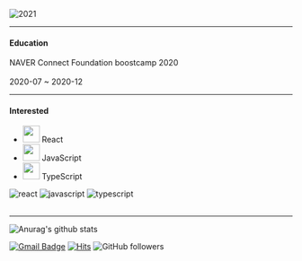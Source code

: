 ![2021](https://i.imgur.com/cBGqg71.png)
<br/>

---
#### Education
NAVER Connect Foundation boostcamp 2020
<br/>
<br/>
2020-07 ~ 2020-12

---
#### Interested 
- <img src="https://i.imgur.com/dXxLDXd.png" width="30px" height="30px"> React 
- <img src="https://i.imgur.com/ONpHudP.png" width="30px" height="30px"> JavaScript 
- <img src="https://i.imgur.com/bKn2svC.png" width="30px" height="30px"> TypeScript

![react](https://img.shields.io/badge/react-white?logo=react)
![javascript](https://img.shields.io/badge/javascript-yellow?logo=javascript)
![typescript](https://img.shields.io/badge/typescript-skyblue?logo=typescript)
<br/>
<br/>

---

![Anurag's github stats](https://github-readme-stats.vercel.app/api?username=Zigje9&show_icons=true&theme=dracula)



[![Gmail Badge](https://img.shields.io/badge/Gmail-d14836?style=flat-square&logo=Gmail&logoColor=white&link=mailto:pjkwprn@gmail.com)](mailto:pjkwprn@gmail.com)
[![Hits](https://hits.seeyoufarm.com/api/count/incr/badge.svg?url=https%3A%2F%2Fgithub.com%2Fzzsza)](https://hits.seeyoufarm.com) 
![GitHub followers](https://img.shields.io/github/followers/zigje9?style=social)
